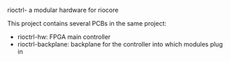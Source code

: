 rioctrl- a modular hardware for riocore

This project contains several PCBs in the same project:
* rioctrl-hw: FPGA main controller
* rioctrl-backplane: backplane for the controller into which modules plug in

